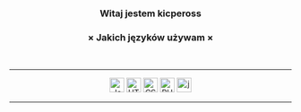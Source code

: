 
<h3 align="center">Witaj jestem kicpeross</h3>

<h3 align="center">× Jakich języków używam ×</h3>
<br />
<hr />
<p align="center">
<img draggable="false" alt="JavaScript" width="26px" src="https://i.imgur.com/3u1wzwE.png" />
<img draggable="false" alt="HTML" width="26px" src="https://imgur.com/s3NIj4N" />
<img draggable="false" alt="CSS" width="26px" src="https://i.imgur.com/3u1wzwE.png" />
<img draggable="false" alt="PHP" width="26px" src="https://i.imgur.com/3u1wzwE.png" />
<img draggable="false" alt="js" width="26px" src="https://i.imgur.com/3u1wzwE.png" />
</p>
<hr />
